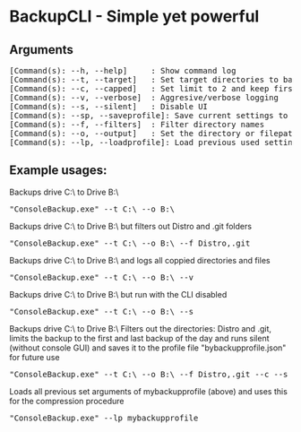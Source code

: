 <h1>BackupCLI - Simple yet powerful</h1>
<h2>Arguments</h2>
<pre>
[Command(s): --h, --help]     : Show command log
[Command(s): --t, --target]   : Set target directories to backup
[Command(s): --c, --capped]   : Set limit to 2 and keep first backup and current backup of the day
[Command(s): --v, --verbose]  : Aggresive/verbose logging
[Command(s): --s, --silent]   : Disable UI
[Command(s): --sp, --saveprofile]: Save current settings to a profile for later use
[Command(s): --f, --filters]  : Filter directory names
[Command(s): --o, --output]   : Set the directory or filepath of the zip output
[Command(s): --lp, --loadprofile]: Load previous used settings of a profile.
</pre>

<h2>Example usages:</h2>

<p>Backups drive C:\ to Drive B:\</p>
<pre>
"ConsoleBackup.exe" --t C:\ --o B:\
</pre>

<p>Backups drive C:\ to Drive B:\ but filters out Distro and .git folders</p>
<pre>
"ConsoleBackup.exe" --t C:\ --o B:\ --f Distro,.git
</pre>

<p>Backups drive C:\ to Drive B:\ and logs all coppied directories and files</p>
<pre>
"ConsoleBackup.exe" --t C:\ --o B:\ --v
</pre>

<p>Backups drive C:\ to Drive B:\ but run with the CLI disabled</p>
<pre>
"ConsoleBackup.exe" --t C:\ --o B:\ --s
</pre>

<p>Backups drive C:\ to Drive B:\ Filters out the directories: Distro and .git, limits the backup to the first and last backup of the day and runs silent (without console GUI) and saves it to the profile file "bybackupprofile.json" for future use</p>
<pre>
"ConsoleBackup.exe" --t C:\ --o B:\ --f Distro,.git --c --s --sp mybackupprofile
</pre>

<p>Loads all previous set arguments of mybackupprofile (above) and uses this for the compression procedure </p>
<pre>
"ConsoleBackup.exe" --lp mybackupprofile
</pre>

